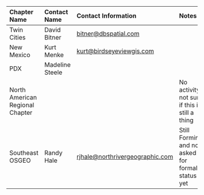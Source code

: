 | Chapter Name                    | Contact Name    | Contact Information             | Notes                                             |
| :------------------------------ | :-------------- | :------------------------------ | :------------------------------------------------ |
| Twin Cities                     | David Bitner    | bitner@dbspatial.com            |                                                   |
| New Mexico                      | Kurt Menke      | kurt@birdseyeviewgis.com        |                                                   |
| PDX                             | Madeline Steele |                                 |                                                   |
| North American Regional Chapter |                 |                                 | No activity, not sure if this is still a thing    |
| Southeast OSGEO                 | Randy Hale      | rjhale@northrivergeographic.com | Still Forming and not asked for formal status yet |
